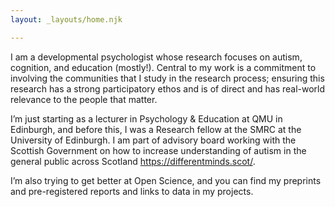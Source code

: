 ```yaml
---
layout: _layouts/home.njk

---
```

I am a developmental psychologist whose research focuses on autism, cognition, and education (mostly!). Central to my work is a commitment to involving the communities that I study in the research process; ensuring this research has a strong participatory ethos and is of direct and has real-world relevance to the people that matter.

I’m just starting as a lecturer in Psychology & Education at QMU in Edinburgh, and before this, I was a Research fellow at the SMRC at the University of Edinburgh. I am part of advisory board working with the Scottish Government on how to increase understanding of autism in the general public across Scotland <https://differentminds.scot/>.

I’m also trying to get better at Open Science, and you can find my preprints and pre-registered reports and links to data in my projects.